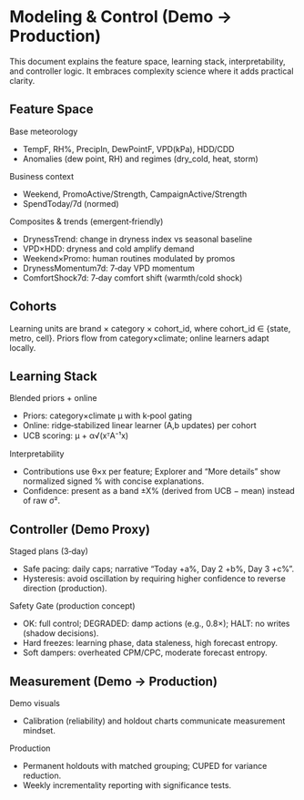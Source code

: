 # Modeling & Control (Demo → Production)

This document explains the feature space, learning stack, interpretability, and controller logic. It embraces complexity science where it adds practical clarity.

## Feature Space

Base meteorology
- TempF, RH%, PrecipIn, DewPointF, VPD(kPa), HDD/CDD
- Anomalies (dew point, RH) and regimes (dry_cold, heat, storm)

Business context
- Weekend, PromoActive/Strength, CampaignActive/Strength
- SpendToday/7d (normed)

Composites & trends (emergent‑friendly)
- DrynessTrend: change in dryness index vs seasonal baseline
- VPD×HDD: dryness and cold amplify demand
- Weekend×Promo: human routines modulated by promos
- DrynessMomentum7d: 7‑day VPD momentum
- ComfortShock7d: 7‑day comfort shift (warmth/cold shock)

## Cohorts

Learning units are brand × category × cohort_id, where cohort_id ∈ {state, metro, cell}. Priors flow from category×climate; online learners adapt locally.

## Learning Stack

Blended priors + online
- Priors: category×climate μ with k‑pool gating
- Online: ridge‑stabilized linear learner (A,b updates) per cohort
- UCB scoring: μ + α√(xᵀA⁻¹x)

Interpretability
- Contributions use θ×x per feature; Explorer and “More details” show normalized signed % with concise explanations.
- Confidence: present as a band ±X% (derived from UCB − mean) instead of raw σ².

## Controller (Demo Proxy)

Staged plans (3‑day)
- Safe pacing: daily caps; narrative “Today +a%, Day 2 +b%, Day 3 +c%”.
- Hysteresis: avoid oscillation by requiring higher confidence to reverse direction (production).

Safety Gate (production concept)
- OK: full control; DEGRADED: damp actions (e.g., 0.8×); HALT: no writes (shadow decisions).
- Hard freezes: learning phase, data staleness, high forecast entropy.
- Soft dampers: overheated CPM/CPC, moderate forecast entropy.

## Measurement (Demo → Production)

Demo visuals
- Calibration (reliability) and holdout charts communicate measurement mindset.

Production
- Permanent holdouts with matched grouping; CUPED for variance reduction.
- Weekly incrementality reporting with significance tests.

